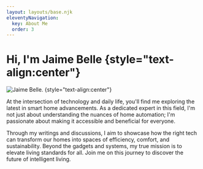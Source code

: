 ```yaml
---
layout: layouts/base.njk
eleventyNavigation:
  key: About Me
  order: 3
---
```

# Hi, I'm Jaime Belle {style="text-align:center"}
![Jaime Belle.](/img/jaime-about.jpg) {style="text-align:center"}

At the intersection of technology and daily life, you'll find me exploring the latest in smart home advancements. As a dedicated expert in this field, I'm not just about understanding the nuances of home automation; I'm passionate about making it accessible and beneficial for everyone. 

Through my writings and discussions, I aim to showcase how the right tech can transform our homes into spaces of efficiency, comfort, and sustainability. Beyond the gadgets and systems, my true mission is to elevate living standards for all. Join me on this journey to discover the future of intelligent living.